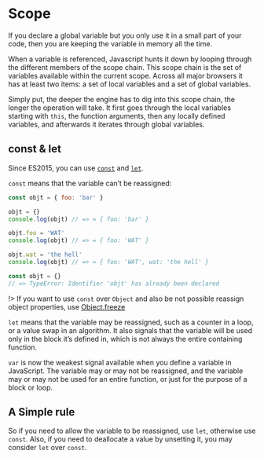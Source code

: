 # Scope

If you declare a global variable but you only use it in a small part of your code,
then you are keeping the variable in memory all the time.

When a variable is referenced, Javascript hunts it down by looping through the
different members of the scope chain. This scope chain is the set of variables
available within the current scope. Across all major browsers it has at least
two items: a set of local variables and a set of global variables.

Simply put, the deeper the engine has to dig into this scope chain, the longer
the operation will take. It first goes through the local variables starting with
`this`, the function arguments, then any locally defined variables, and afterwards
it iterates through global variables.

## const & let

Since ES2015, you can use [`const`](https://developer.mozilla.org/en-US/docs/Web/JavaScript/Reference/Statements/const) and [`let`](https://developer.mozilla.org/en-US/docs/Web/JavaScript/Reference/Statements/let).

`const` means that the variable can’t be reassigned:

```js
const objt = { foo: 'bar' }

objt = {}
console.log(objt) // => = { foo: 'bar' }

objt.foo = 'WAT'
console.log(objt) // => = { foo: 'WAT' }

objt.wat = 'the hell'
console.log(objt) // => = { foo: 'WAT', wat: 'the hell' }

const objt = {}
// => TypeError: Identifier 'objt' has already been declared
```

!> If you want to use `const` over `Object` and also be not possible reassign
object properties, use [Object.freeze](https://developer.mozilla.org/en-US/docs/Web/JavaScript/Reference/Global_Objects/Object/freeze)

`let` means that the variable may be reassigned, such as a counter in a loop, or
a value swap in an algorithm. It also signals that the variable will be used only
in the block it’s defined in, which is not always the entire containing function.

`var` is now the weakest signal available when you define a variable in JavaScript.
The variable may or may not be reassigned, and the variable may or may not be used
for an entire function, or just for the purpose of a block or loop.

## A Simple rule

So if you need to allow the variable to be reassigned, use `let`, otherwise use
`const`. Also, if you need to deallocate a value by unsetting it, you may consider
`let` over `const`.
